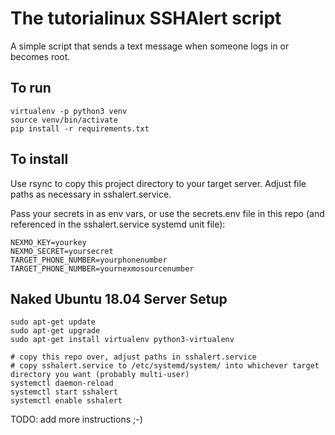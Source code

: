 # The tutorialinux SSHAlert script

A simple script that sends a text message when someone logs in or becomes root.

## To run
```
virtualenv -p python3 venv
source venv/bin/activate
pip install -r requirements.txt
```

## To install

Use rsync to copy this project directory to your target server. Adjust file paths as necessary in sshalert.service.

Pass your secrets in as env vars, or use the secrets.env file in this repo (and referenced in the sshalert.service systemd unit file):

```
NEXMO_KEY=yourkey
NEXMO_SECRET=yoursecret
TARGET_PHONE_NUMBER=yourphonenumber
TARGET_PHONE_NUMBER=yournexmosourcenumber
```


## Naked Ubuntu 18.04 Server Setup
```
sudo apt-get update
sudo apt-get upgrade
sudo apt-get install virtualenv python3-virtualenv

# copy this repo over, adjust paths in sshalert.service
# copy sshalert.service to /etc/systemd/system/ into whichever target directory you want (probably multi-user)
systemctl daemon-reload
systemctl start sshalert
systemctl enable sshalert
```

TODO: add more instructions ;-)

